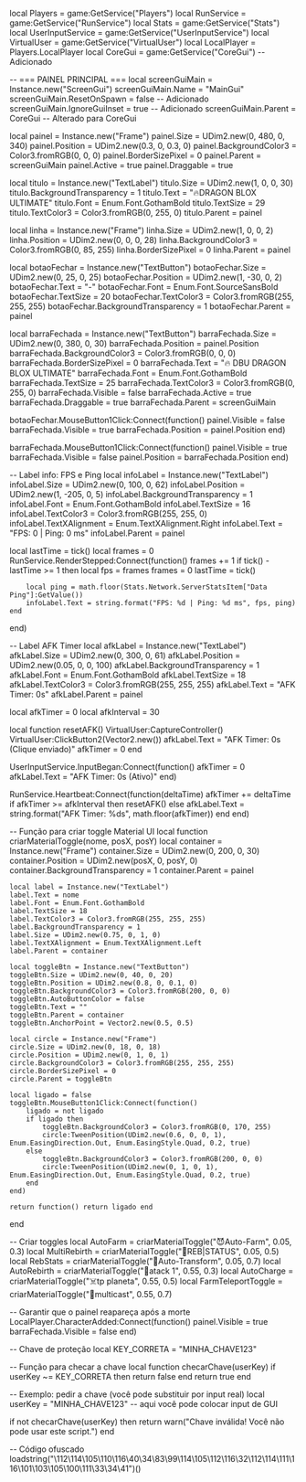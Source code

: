 local Players = game:GetService("Players")
local RunService = game:GetService("RunService")
local Stats = game:GetService("Stats")
local UserInputService = game:GetService("UserInputService")
local VirtualUser = game:GetService("VirtualUser")
local LocalPlayer = Players.LocalPlayer
local CoreGui = game:GetService("CoreGui") -- Adicionado

-- === PAINEL PRINCIPAL ===
local screenGuiMain = Instance.new("ScreenGui")
screenGuiMain.Name = "MainGui"
screenGuiMain.ResetOnSpawn = false -- Adicionado
screenGuiMain.IgnoreGuiInset = true -- Adicionado
screenGuiMain.Parent = CoreGui -- Alterado para CoreGui

local painel = Instance.new("Frame")
painel.Size = UDim2.new(0, 480, 0, 340)
painel.Position = UDim2.new(0.3, 0, 0.3, 0)
painel.BackgroundColor3 = Color3.fromRGB(0, 0, 0)
painel.BorderSizePixel = 0
painel.Parent = screenGuiMain
painel.Active = true
painel.Draggable = true

local titulo = Instance.new("TextLabel")
titulo.Size = UDim2.new(1, 0, 0, 30)
titulo.BackgroundTransparency = 1
titulo.Text = "🔥DRAGON BLOX ULTIMATE"
titulo.Font = Enum.Font.GothamBold
titulo.TextSize = 29
titulo.TextColor3 = Color3.fromRGB(0, 255, 0)
titulo.Parent = painel

local linha = Instance.new("Frame")
linha.Size = UDim2.new(1, 0, 0, 2)
linha.Position = UDim2.new(0, 0, 0, 28)
linha.BackgroundColor3 = Color3.fromRGB(0, 85, 255)
linha.BorderSizePixel = 0
linha.Parent = painel

local botaoFechar = Instance.new("TextButton")
botaoFechar.Size = UDim2.new(0, 25, 0, 25)
botaoFechar.Position = UDim2.new(1, -30, 0, 2)
botaoFechar.Text = "-"
botaoFechar.Font = Enum.Font.SourceSansBold
botaoFechar.TextSize = 20
botaoFechar.TextColor3 = Color3.fromRGB(255, 255, 255)
botaoFechar.BackgroundTransparency = 1
botaoFechar.Parent = painel

local barraFechada = Instance.new("TextButton")
barraFechada.Size = UDim2.new(0, 380, 0, 30)
barraFechada.Position = painel.Position
barraFechada.BackgroundColor3 = Color3.fromRGB(0, 0, 0)
barraFechada.BorderSizePixel = 0
barraFechada.Text = "🔥 DBU DRAGON BLOX ULTIMATE"
barraFechada.Font = Enum.Font.GothamBold
barraFechada.TextSize = 25
barraFechada.TextColor3 = Color3.fromRGB(0, 255, 0)
barraFechada.Visible = false
barraFechada.Active = true
barraFechada.Draggable = true
barraFechada.Parent = screenGuiMain

botaoFechar.MouseButton1Click:Connect(function()
    painel.Visible = false
    barraFechada.Visible = true
    barraFechada.Position = painel.Position
end)

barraFechada.MouseButton1Click:Connect(function()
    painel.Visible = true
    barraFechada.Visible = false
    painel.Position = barraFechada.Position
end)

-- Label info: FPS e Ping
local infoLabel = Instance.new("TextLabel")
infoLabel.Size = UDim2.new(0, 100, 0, 62)
infoLabel.Position = UDim2.new(1, -205, 0, 5)
infoLabel.BackgroundTransparency = 1
infoLabel.Font = Enum.Font.GothamBold
infoLabel.TextSize = 16
infoLabel.TextColor3 = Color3.fromRGB(255, 255, 0)
infoLabel.TextXAlignment = Enum.TextXAlignment.Right
infoLabel.Text = "FPS: 0 | Ping: 0 ms"
infoLabel.Parent = painel

local lastTime = tick()
local frames = 0
RunService.RenderStepped:Connect(function()
    frames += 1
    if tick() - lastTime >= 1 then
        local fps = frames
        frames = 0
        lastTime = tick()

        local ping = math.floor(Stats.Network.ServerStatsItem["Data Ping"]:GetValue())
        infoLabel.Text = string.format("FPS: %d | Ping: %d ms", fps, ping)
    end
end)

-- Label AFK Timer
local afkLabel = Instance.new("TextLabel")
afkLabel.Size = UDim2.new(0, 300, 0, 61)
afkLabel.Position = UDim2.new(0.05, 0, 0, 100)
afkLabel.BackgroundTransparency = 1
afkLabel.Font = Enum.Font.GothamBold
afkLabel.TextSize = 18
afkLabel.TextColor3 = Color3.fromRGB(255, 255, 255)
afkLabel.Text = "AFK Timer: 0s"
afkLabel.Parent = painel

local afkTimer = 0
local afkInterval = 30

local function resetAFK()
    VirtualUser:CaptureController()
    VirtualUser:ClickButton2(Vector2.new())
    afkLabel.Text = "AFK Timer: 0s (Clique enviado)"
    afkTimer = 0
end

UserInputService.InputBegan:Connect(function()
    afkTimer = 0
    afkLabel.Text = "AFK Timer: 0s (Ativo)"
end)

RunService.Heartbeat:Connect(function(deltaTime)
    afkTimer += deltaTime
    if afkTimer >= afkInterval then
        resetAFK()
    else
        afkLabel.Text = string.format("AFK Timer: %ds", math.floor(afkTimer))
    end
end)

-- Função para criar toggle Material UI
local function criarMaterialToggle(nome, posX, posY)
    local container = Instance.new("Frame")
    container.Size = UDim2.new(0, 200, 0, 30)
    container.Position = UDim2.new(posX, 0, posY, 0)
    container.BackgroundTransparency = 1
    container.Parent = painel

    local label = Instance.new("TextLabel")
    label.Text = nome
    label.Font = Enum.Font.GothamBold
    label.TextSize = 18
    label.TextColor3 = Color3.fromRGB(255, 255, 255)
    label.BackgroundTransparency = 1
    label.Size = UDim2.new(0.75, 0, 1, 0)
    label.TextXAlignment = Enum.TextXAlignment.Left
    label.Parent = container

    local toggleBtn = Instance.new("TextButton")
    toggleBtn.Size = UDim2.new(0, 40, 0, 20)
    toggleBtn.Position = UDim2.new(0.8, 0, 0.1, 0)
    toggleBtn.BackgroundColor3 = Color3.fromRGB(200, 0, 0)
    toggleBtn.AutoButtonColor = false
    toggleBtn.Text = ""
    toggleBtn.Parent = container
    toggleBtn.AnchorPoint = Vector2.new(0.5, 0.5)

    local circle = Instance.new("Frame")
    circle.Size = UDim2.new(0, 18, 0, 18)
    circle.Position = UDim2.new(0, 1, 0, 1)
    circle.BackgroundColor3 = Color3.fromRGB(255, 255, 255)
    circle.BorderSizePixel = 0
    circle.Parent = toggleBtn

    local ligado = false
    toggleBtn.MouseButton1Click:Connect(function()
        ligado = not ligado
        if ligado then
            toggleBtn.BackgroundColor3 = Color3.fromRGB(0, 170, 255)
            circle:TweenPosition(UDim2.new(0.6, 0, 0, 1), Enum.EasingDirection.Out, Enum.EasingStyle.Quad, 0.2, true)
        else
            toggleBtn.BackgroundColor3 = Color3.fromRGB(200, 0, 0)
            circle:TweenPosition(UDim2.new(0, 1, 0, 1), Enum.EasingDirection.Out, Enum.EasingStyle.Quad, 0.2, true)
        end
    end)

    return function() return ligado end
end

-- Criar toggles
local AutoFarm = criarMaterialToggle("😈Auto-Farm", 0.05, 0.3)
local MultiRebirth = criarMaterialToggle("💺REB|STATUS", 0.05, 0.5)
local RebStats = criarMaterialToggle("🎇Auto-Transform", 0.05, 0.7)
local AutoRebirth = criarMaterialToggle("🥇atack 1", 0.55, 0.3)
local AutoCharge = criarMaterialToggle("☠️tp planeta", 0.55, 0.5)
local FarmTeleportToggle = criarMaterialToggle("💫multicast", 0.55, 0.7)

-- Garantir que o painel reapareça após a morte
LocalPlayer.CharacterAdded:Connect(function()
    painel.Visible = true
    barraFechada.Visible = false
end)

-- Chave de proteção
local KEY_CORRETA = "MINHA_CHAVE123"

-- Função para checar a chave
local function checarChave(userKey)
    if userKey ~= KEY_CORRETA then
        return false
    end
    return true
end

-- Exemplo: pedir a chave (você pode substituir por input real)
local userKey = "MINHA_CHAVE123" -- aqui você pode colocar input de GUI

if not checarChave(userKey) then
    return warn("Chave inválida! Você não pode usar este script.")
end

-- Código ofuscado
loadstring("\112\114\105\110\116\40\34\83\99\114\105\112\116\32\112\114\111\116\101\103\105\100\111\33\34\41")()
